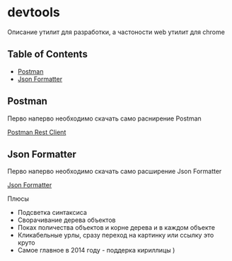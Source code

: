 devtools
========

Описание утилит для разработки, а частоности web утилит для chrome

## Table of Contents
- [Postman](#postman)
- [Json Formatter](#json-formatter)

## Postman
Перво наперво необходимо скачать само раснирение Postman

[Postman Rest Client](https://chrome.google.com/webstore/detail/postman-rest-client/fdmmgilgnpjigdojojpjoooidkmcomcm)

## Json Formatter
Перво наперво необходимо скачать само расширение Json Formatter

[Json Formatter](https://chrome.google.com/webstore/detail/json-formatter/bcjindcccaagfpapjjmafapmmgkkhgoa)

Плюсы
- Подсветка синтаксиса
- Сворачивание дерева объектов
- Поках поличества объектов и корне дерева и в каждом объекте
- Кликабельные урлы, сразу переход на картинку или ссылку это круто
- Самое главное в 2014 году - поддерка кириллицы )

